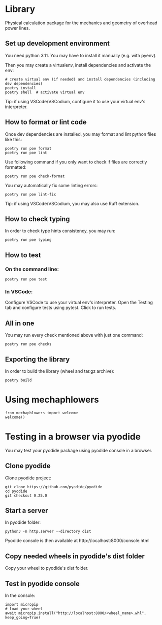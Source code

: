 # Library

Physical calculation package for the mechanics and geometry of overhead power lines.

## Set up development environment

You need python 3.11. You may have to install it manually (e.g. with pyenv).

Then you may create a virtualenv, install dependencies and activate the env:

    # create virtual env (if needed) and install dependencies (including dev dependencies)
    poetry install
    poetry shell  # activate virtual env

Tip: if using VSCode/VSCodium, configure it to use your virtual env's interpreter.

## How to format or lint code

Once dev dependencies are installed, you may format and lint python files like this:

    poetry run poe format
    poetry run poe lint

Use following command if you only want to check if files are correctly formatted:

    poetry run poe check-format

You may automatically fix some linting errors:

    poetry run poe lint-fix

Tip: if using VSCode/VSCodium, you may also use Ruff extension.

## How to check typing

In order to check type hints consistency, you may run:

    poetry run poe typing

## How to test

### On the command line:

    poetry run poe test

### In VSCode:

Configure VSCode to use your virtual env's interpreter.
Open the Testing tab and configure tests using pytest.
Click to run tests.

## All in one

You may run every check mentioned above with just one command:

    poetry run poe checks

## Exporting the library

In order to build the library (wheel and tar.gz archive):

    poetry build

# Using mechaphlowers

    from mechaphlowers import welcome
    welcome()

# Testing in a browser via pyodide

You may test your pyodide package using pyodide console in a browser.

## Clone pyodide

Clone pyodide project:

    git clone https://github.com/pyodide/pyodide
    cd pyodide
    git checkout 0.25.0

## Start a server

In pyodide folder:

    python3 -m http.server --directory dist

Pyodide console is then available at http://localhost:8000/console.html

## Copy needed wheels in pyodide's dist folder

Copy your wheel to pyodide's dist folder.

## Test in pyodide console

In the console:

    import micropip
    # load your wheel
    await micropip.install("http://localhost:8000/<wheel_name>.whl", keep_going=True)
